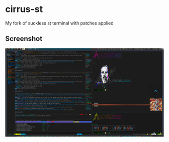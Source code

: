 # cirrus-st
My fork of suckless st terminal  with patches applied

Screenshot
----------------------------
![Screenshot](/screenshot.png)
